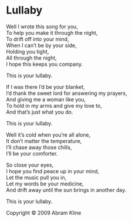 # Lullaby

Well I wrote this song for you,<br>
To help you make it through the night,<br>
To drift off into your mind,<br>
When I can’t be by your side,<br>
Holding you tight,<br>
All through the night,<br>
I hope this keeps you company.<br>

This is your lullaby.<br>

If I was there I’d be your blanket,<br>
I’d thank the sweet lord for answering my prayers,<br>
And giving me a woman like you,<br>
To hold in my arms and give my love to,<br>
And that’s just what you do.<br>

This is your lullaby.<br>

Well it’s cold when you’re all alone,<br>
It don’t matter the temperature,<br>
I’ll chase away those chills,<br>
I’ll be your comforter.<br>

So close your eyes,<br>
I hope you find peace up in your mind,<br>
Let the music pull you in,<br>
Let my words be your medicine,<br>
And drift away until the sun brings in another day.<br>

This is your lullaby.<br>

Copyright &copy; 2009 Abram Kline